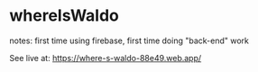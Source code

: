 # whereIsWaldo

notes: first time using firebase, first time doing "back-end" work

See live at: https://where-s-waldo-88e49.web.app/
